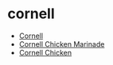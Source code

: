 # cornell

 * [Cornell](../../index/c/cornell-200203.json)
 * [Cornell Chicken Marinade](../../index/c/cornell-chicken-marinade.json)
 * [Cornell Chicken](../../index/c/cornell-chicken.json)
